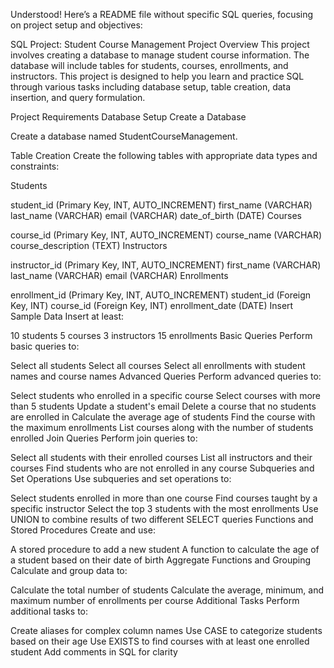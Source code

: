 
Understood! Here’s a README file without specific SQL queries, focusing on project setup and objectives:

SQL Project: Student Course Management
Project Overview
This project involves creating a database to manage student course information. The database will include tables for students, courses, enrollments, and instructors. This project is designed to help you learn and practice SQL through various tasks including database setup, table creation, data insertion, and query formulation.

Project Requirements
Database Setup
Create a Database

Create a database named StudentCourseManagement.

Table Creation
Create the following tables with appropriate data types and constraints:

Students

student_id (Primary Key, INT, AUTO_INCREMENT)
first_name (VARCHAR)
last_name (VARCHAR)
email (VARCHAR)
date_of_birth (DATE)
Courses

course_id (Primary Key, INT, AUTO_INCREMENT)
course_name (VARCHAR)
course_description (TEXT)
Instructors

instructor_id (Primary Key, INT, AUTO_INCREMENT)
first_name (VARCHAR)
last_name (VARCHAR)
email (VARCHAR)
Enrollments

enrollment_id (Primary Key, INT, AUTO_INCREMENT)
student_id (Foreign Key, INT)
course_id (Foreign Key, INT)
enrollment_date (DATE)
Insert Sample Data
Insert at least:

10 students
5 courses
3 instructors
15 enrollments
Basic Queries
Perform basic queries to:

Select all students
Select all courses
Select all enrollments with student names and course names
Advanced Queries
Perform advanced queries to:

Select students who enrolled in a specific course
Select courses with more than 5 students
Update a student's email
Delete a course that no students are enrolled in
Calculate the average age of students
Find the course with the maximum enrollments
List courses along with the number of students enrolled
Join Queries
Perform join queries to:

Select all students with their enrolled courses
List all instructors and their courses
Find students who are not enrolled in any course
Subqueries and Set Operations
Use subqueries and set operations to:

Select students enrolled in more than one course
Find courses taught by a specific instructor
Select the top 3 students with the most enrollments
Use UNION to combine results of two different SELECT queries
Functions and Stored Procedures
Create and use:

A stored procedure to add a new student
A function to calculate the age of a student based on their date of birth
Aggregate Functions and Grouping
Calculate and group data to:

Calculate the total number of students
Calculate the average, minimum, and maximum number of enrollments per course
Additional Tasks
Perform additional tasks to:

Create aliases for complex column names
Use CASE to categorize students based on their age
Use EXISTS to find courses with at least one enrolled student
Add comments in SQL for clarity
